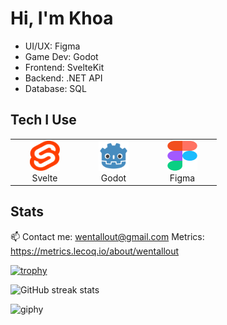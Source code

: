 # Hi, I'm Khoa

- UI/UX: Figma
- Game Dev: Godot
- Frontend: SvelteKit
- Backend: .NET API
- Database: SQL

## Tech I Use

<table>
  <tr>
    <td align="center" width="96">
      <a href="#wentallout">
        <img src="./images/svelte.svg" width="48" height="48" />
      </a>
      <br>Svelte
    </td>
    <td align="center" width="96">
      <a href="#wentallout">
        <img src="./images/godot.svg" width="48" height="48" />
      </a>
      <br>Godot
    </td>
    <td align="center" width="96">
      <a href="#wentallout">
        <img src="./images/figma.svg" width="48" height="48" />
      </a>
      <br>Figma
    </td> 
  </tr>
</table>



## Stats

📫 Contact me: wentallout@gmail.com 
Metrics: https://metrics.lecoq.io/about/wentallout

[![trophy](https://github-profile-trophy.vercel.app/?username=wentallout&row=2&column=3&theme=onedark)](https://github.com/ryo-ma/github-profile-trophy)

![GitHub streak stats](https://github-readme-streak-stats.herokuapp.com/?user=wentallout&theme=onedark)
 
![giphy](https://user-images.githubusercontent.com/76118931/198523652-6def8dfd-e8df-4c56-aa07-9fde1e61b35e.gif)
